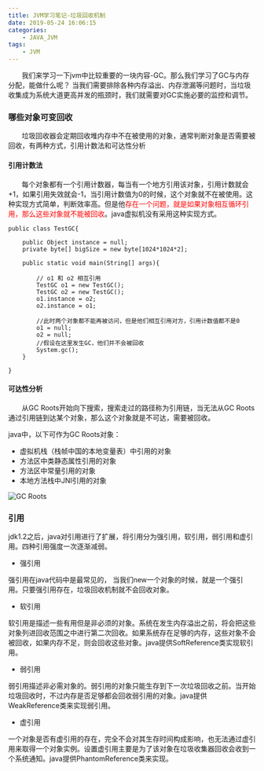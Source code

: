 ```yaml
---
title: JVM学习笔记-垃圾回收机制
date: 2019-05-24 16:06:15
categories: 
    - JAVA_JVM
tags: 
    - JVM
---
```


&#160; &#160; &#160; &#160;我们来学习一下jvm中比较重要的一块内容-GC。那么我们学习了GC与内存分配，能做什么呢？ 当我们需要排除各种内存溢出、内存泄漏等问题时，当垃圾收集成为系统大道更高并发的瓶颈时，我们就需要对GC实施必要的监控和调节。


### 哪些对象可变回收
&#160; &#160; &#160; &#160;垃圾回收器会定期回收堆内存中不在被使用的对象，通常判断对象是否需要被回收，有两种方式，引用计数法和可达性分析

#### 引用计数法

&#160; &#160; &#160; &#160;每个对象都有一个引用计数器，每当有一个地方引用该对象，引用计数就会+1，如果引用失效就会-1，当引用计数值为0的时候，这个对象就不在被使用。这种实现方式简单，判断效率高。但是他<font color='red'>存在一个问题，就是如果对象相互循环引用，那么这些对象就不能被回收</font>。java虚拟机没有采用这种实现方式。

```
public class TestGC{

    public Object instance = null;
    private byte[] bigSize = new byte[1024*1024*2];

    public static void main(String[] args){

        // o1 和 o2 相互引用
        TestGC o1 = new TestGC();
        TestGC o2 = new TestGC();
        o1.instance = o2;
        o2.instance = o1;

        //此时两个对象都不能再被访问，但是他们相互引用对方，引用计数值都不是0
        o1 = null;
        o2 = null;
        //假设在这里发生GC，他们并不会被回收
        System.gc();
    }

}

```

#### 可达性分析

&#160; &#160; &#160; &#160;从GC Roots开始向下搜索，搜索走过的路径称为引用链，当无法从GC Roots通过引用链到达某个对象，那么这个对象就是不可达，需要被回收。

java中，以下可作为GC Roots对象：

- 虚拟机栈（栈帧中国的本地变量表）中引用的对象
- 方法区中类静态属性引用的对象
- 方法区中常量引用的对象
- 本地方法栈中JNI引用的对象

![GC Roots](./GCRoots.png)

### 引用


jdk1.2之后，java对引用进行了扩展，将引用分为强引用，软引用，弱引用和虚引用。四种引用强度一次逐渐减弱。

- 强引用

强引用在java代码中是最常见的， 当我们new一个对象的时候，就是一个强引用。只要强引用存在，垃圾回收机制就不会回收对象。

- 软引用

软引用是描述一些有用但是非必须的对象。系统在发生内存溢出之前，将会把这些对象列进回收范围之中进行第二次回收。如果系统存在足够的内存，这些对象不会被回收，如果内存不足，则会回收这些对象。java提供SoftReference类实现软引用。

- 弱引用

弱引用描述非必需对象的。弱引用的对象只能生存到下一次垃圾回收之前。当开始垃圾回收时，不过内存是否足够都会回收弱引用的对象。java提供WeakReference类来实现弱引用。

- 虚引用

一个对象是否有虚引用的存在，完全不会对其生存时间构成影响，也无法通过虚引用来取得一个对象实例。设置虚引用主要是为了该对象在垃圾收集器回收会收到一个系统通知。java提供PhantomReference类来实现。

